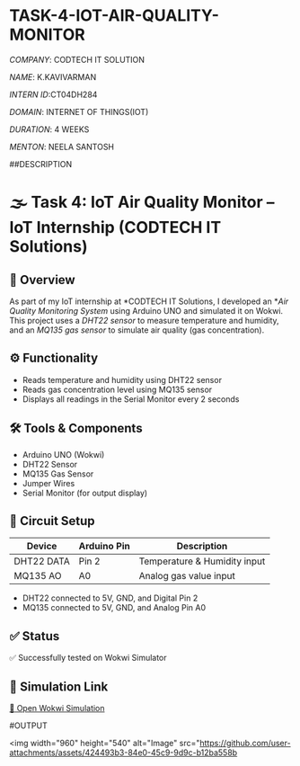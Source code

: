 # TASK-4-IOT-AIR-QUALITY-MONITOR

*COMPANY*: CODTECH IT SOLUTION

*NAME*: K.KAVIVARMAN

*INTERN ID*:CT04DH284

*DOMAIN*: INTERNET OF THINGS(IOT)

*DURATION*: 4 WEEKS

*MENTON*: NEELA SANTOSH

##DESCRIPTION

# 🌫 Task 4: IoT Air Quality Monitor – IoT Internship (CODTECH IT Solutions)

## 📘 Overview

As part of my IoT internship at *CODTECH IT Solutions, I developed an **Air Quality Monitoring System* using Arduino UNO and simulated it on Wokwi. This project uses a *DHT22 sensor* to measure temperature and humidity, and an *MQ135 gas sensor* to simulate air quality (gas concentration).

## ⚙ Functionality

- Reads temperature and humidity using DHT22 sensor
- Reads gas concentration level using MQ135 sensor
- Displays all readings in the Serial Monitor every 2 seconds

## 🛠 Tools & Components

- Arduino UNO (Wokwi)  
- DHT22 Sensor  
- MQ135 Gas Sensor  
- Jumper Wires  
- Serial Monitor (for output display)

## 🔌 Circuit Setup

| Device      | Arduino Pin | Description                  |
|-------------|-------------|------------------------------|
| DHT22 DATA  | Pin 2       | Temperature & Humidity input |
| MQ135 AO    | A0          | Analog gas value input       |

- DHT22 connected to 5V, GND, and Digital Pin 2  
- MQ135 connected to 5V, GND, and Analog Pin A0

## ✅ Status

✅ Successfully tested on Wokwi Simulator  



## 🔗 Simulation Link

[🔗 Open Wokwi Simulation](https://wokwi.com/projects/436267776070084609)

#OUTPUT

<img width="960" height="540" alt="Image" src="https://github.com/user-attachments/assets/424493b3-84e0-45c9-9d9c-b12ba558b
